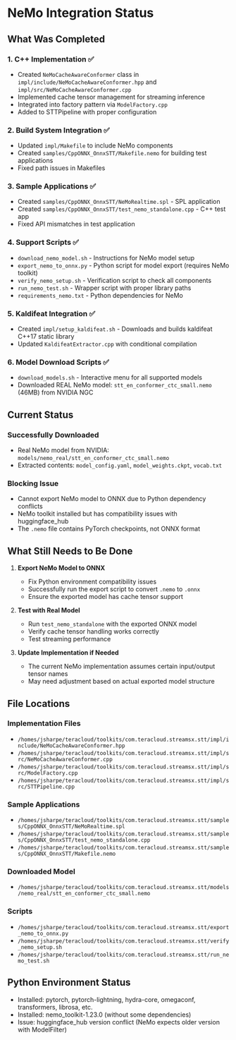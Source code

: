 # NeMo Integration Status

## What Was Completed

### 1. C++ Implementation ✅
- Created `NeMoCacheAwareConformer` class in `impl/include/NeMoCacheAwareConformer.hpp` and `impl/src/NeMoCacheAwareConformer.cpp`
- Implemented cache tensor management for streaming inference
- Integrated into factory pattern via `ModelFactory.cpp`
- Added to STTPipeline with proper configuration

### 2. Build System Integration ✅
- Updated `impl/Makefile` to include NeMo components
- Created `samples/CppONNX_OnnxSTT/Makefile.nemo` for building test applications
- Fixed path issues in Makefiles

### 3. Sample Applications ✅
- Created `samples/CppONNX_OnnxSTT/NeMoRealtime.spl` - SPL application
- Created `samples/CppONNX_OnnxSTT/test_nemo_standalone.cpp` - C++ test app
- Fixed API mismatches in test application

### 4. Support Scripts ✅
- `download_nemo_model.sh` - Instructions for NeMo model setup
- `export_nemo_to_onnx.py` - Python script for model export (requires NeMo toolkit)
- `verify_nemo_setup.sh` - Verification script to check all components
- `run_nemo_test.sh` - Wrapper script with proper library paths
- `requirements_nemo.txt` - Python dependencies for NeMo

### 5. Kaldifeat Integration ✅
- Created `impl/setup_kaldifeat.sh` - Downloads and builds kaldifeat C++17 static library
- Updated `KaldifeatExtractor.cpp` with conditional compilation

### 6. Model Download Scripts ✅
- `download_models.sh` - Interactive menu for all supported models
- Downloaded REAL NeMo model: `stt_en_conformer_ctc_small.nemo` (46MB) from NVIDIA NGC

## Current Status

### Successfully Downloaded
- Real NeMo model from NVIDIA: `models/nemo_real/stt_en_conformer_ctc_small.nemo`
- Extracted contents: `model_config.yaml`, `model_weights.ckpt`, `vocab.txt`

### Blocking Issue
- Cannot export NeMo model to ONNX due to Python dependency conflicts
- NeMo toolkit installed but has compatibility issues with huggingface_hub
- The `.nemo` file contains PyTorch checkpoints, not ONNX format

## What Still Needs to Be Done

1. **Export NeMo Model to ONNX**
   - Fix Python environment compatibility issues
   - Successfully run the export script to convert `.nemo` to `.onnx`
   - Ensure the exported model has cache tensor support

2. **Test with Real Model**
   - Run `test_nemo_standalone` with the exported ONNX model
   - Verify cache tensor handling works correctly
   - Test streaming performance

3. **Update Implementation if Needed**
   - The current NeMo implementation assumes certain input/output tensor names
   - May need adjustment based on actual exported model structure

## File Locations

### Implementation Files
- `/homes/jsharpe/teracloud/toolkits/com.teracloud.streamsx.stt/impl/include/NeMoCacheAwareConformer.hpp`
- `/homes/jsharpe/teracloud/toolkits/com.teracloud.streamsx.stt/impl/src/NeMoCacheAwareConformer.cpp`
- `/homes/jsharpe/teracloud/toolkits/com.teracloud.streamsx.stt/impl/src/ModelFactory.cpp`
- `/homes/jsharpe/teracloud/toolkits/com.teracloud.streamsx.stt/impl/src/STTPipeline.cpp`

### Sample Applications
- `/homes/jsharpe/teracloud/toolkits/com.teracloud.streamsx.stt/samples/CppONNX_OnnxSTT/NeMoRealtime.spl`
- `/homes/jsharpe/teracloud/toolkits/com.teracloud.streamsx.stt/samples/CppONNX_OnnxSTT/test_nemo_standalone.cpp`
- `/homes/jsharpe/teracloud/toolkits/com.teracloud.streamsx.stt/samples/CppONNX_OnnxSTT/Makefile.nemo`

### Downloaded Model
- `/homes/jsharpe/teracloud/toolkits/com.teracloud.streamsx.stt/models/nemo_real/stt_en_conformer_ctc_small.nemo`

### Scripts
- `/homes/jsharpe/teracloud/toolkits/com.teracloud.streamsx.stt/export_nemo_to_onnx.py`
- `/homes/jsharpe/teracloud/toolkits/com.teracloud.streamsx.stt/verify_nemo_setup.sh`
- `/homes/jsharpe/teracloud/toolkits/com.teracloud.streamsx.stt/run_nemo_test.sh`

## Python Environment Status
- Installed: pytorch, pytorch-lightning, hydra-core, omegaconf, transformers, librosa, etc.
- Installed: nemo_toolkit-1.23.0 (without some dependencies)
- Issue: huggingface_hub version conflict (NeMo expects older version with ModelFilter)
